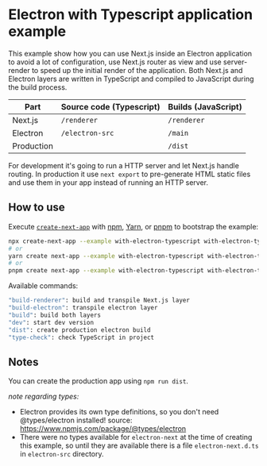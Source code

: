 # Electron with Typescript application example

This example show how you can use Next.js inside an Electron application to avoid a lot of configuration, use Next.js router as view and use server-render to speed up the initial render of the application. Both Next.js and Electron layers are written in TypeScript and compiled to JavaScript during the build process.

| Part       | Source code (Typescript) | Builds (JavaScript) |
| ---------- | ------------------------ | ------------------- |
| Next.js    | `/renderer`              | `/renderer`         |
| Electron   | `/electron-src`          | `/main`             |
| Production |                          | `/dist`             |

For development it's going to run a HTTP server and let Next.js handle routing. In production it use `next export` to pre-generate HTML static files and use them in your app instead of running an HTTP server.

## How to use

Execute [`create-next-app`](https://github.com/vercel/next.js/tree/canary/packages/create-next-app) with [npm](https://docs.npmjs.com/cli/init), [Yarn](https://yarnpkg.com/lang/en/docs/cli/create/), or [pnpm](https://pnpm.io) to bootstrap the example:

```bash
npx create-next-app --example with-electron-typescript with-electron-typescript-app
# or
yarn create next-app --example with-electron-typescript with-electron-typescript-app
# or
pnpm create next-app --example with-electron-typescript with-electron-typescript-app
```

Available commands:

```bash
"build-renderer": build and transpile Next.js layer
"build-electron": transpile electron layer
"build": build both layers
"dev": start dev version
"dist": create production electron build
"type-check": check TypeScript in project
```

## Notes

You can create the production app using `npm run dist`.

_note regarding types:_

- Electron provides its own type definitions, so you don't need @types/electron installed!
  source: https://www.npmjs.com/package/@types/electron
- There were no types available for `electron-next` at the time of creating this example, so until they are available there is a file `electron-next.d.ts` in `electron-src` directory.
